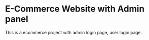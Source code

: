 # E-Commerce Website with Admin panel
This is a ecommerce project with admin login page, user login page.
